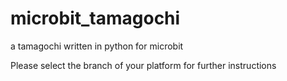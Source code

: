 # microbit_tamagochi
a tamagochi written in python for microbit

Please select the branch of your platform for further instructions
